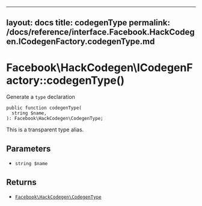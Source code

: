 
***

layout: docs
title: codegenType
permalink: /docs/reference/interface.Facebook.HackCodegen.ICodegenFactory.codegenType.md
---







# Facebook\\HackCodegen\\ICodegenFactory::codegenType()




Generate a ` type ` declaration




``` Hack
public function codegenType(
  string $name,
): Facebook\HackCodegen\CodegenType;
```




This is a transparent type alias.




## Parameters




+ ` string $name `




## Returns




* [` Facebook\HackCodegen\CodegenType `](<class.Facebook.HackCodegen.CodegenType.md>)